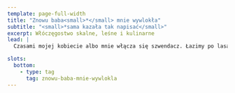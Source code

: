 ```yaml
---
template: page-full-width
title: "Znowu baba<small>*</small> mnie wywlokła"
subtitle: "<small>*sama kazała tak napisać</small>"
excerpt: Włóczęgostwo skalne, leśne i kulinarne
lead: |
  Czasami mojej kobiecie albo mnie włącza się szwendacz. Łazimy po lasach, górkach a czasem odkrywamy fajną knajpkę

slots:
  bottom:
    - type: tag
      tag: znowu-baba-mnie-wywlokla
---
```



